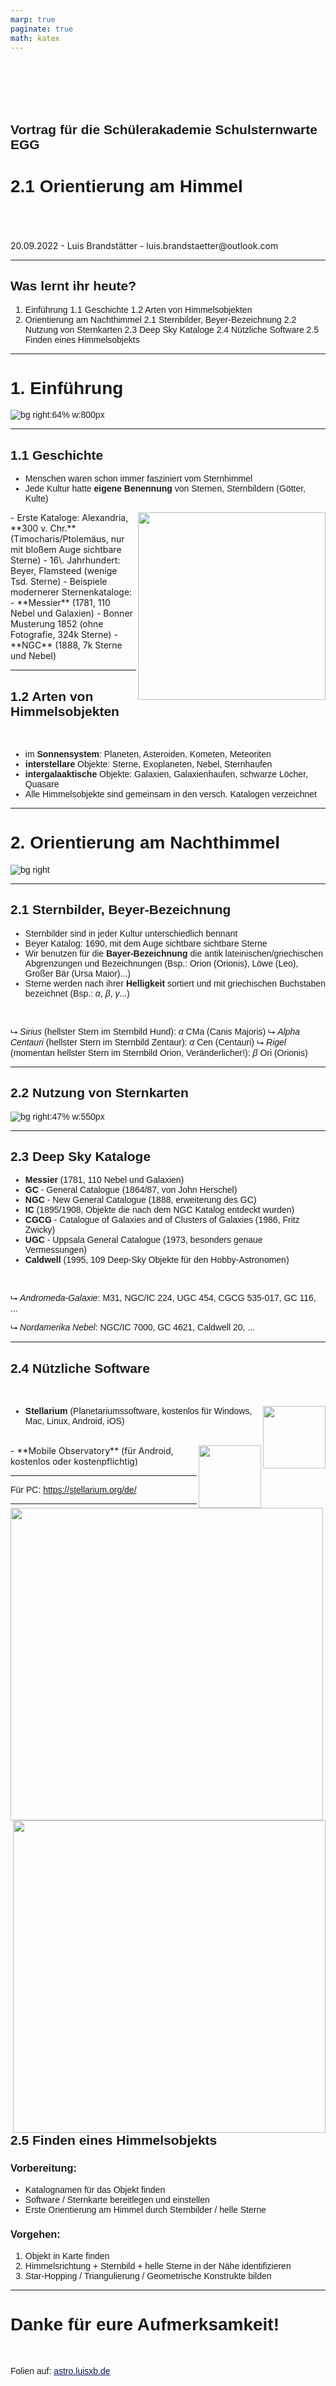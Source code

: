 ```yaml
---
marp: true
paginate: true
math: katex
---
```


<style>
    img[alt~="center"] {
        display: block;
  margin: 0 auto;
}
h1, h2, h3, h4, h5, h6, p, a, li {
    font-family: "Panton", sans-serif;
}
strong {
    font-weight: 600
}
</style>

</br>
</br>
</br>
</br>

## Vortrag für die Schülerakademie Schulsternwarte EGG
# 2.1 Orientierung am Himmel
</br>
</br>
</br>
20.09.2022 - Luis Brandstätter - luis.brandstaetter@outlook.com


---

## Was lernt ihr heute?

1. Einführung
    1.1 Geschichte
    1.2 Arten von Himmelsobjekten
2. Orientierung am Nachthimmel
    2.1 Sternbilder, Beyer-Bezeichnung
    2.2 Nutzung von Sternkarten
    2.3 Deep Sky Kataloge
    2.4 Nützliche Software
    2.5 Finden eines Himmelsobjekts

---

# 1. Einführung 

![bg right:64% w:800px](images/alte_sternkarte.jpg)

----

## 1.1 Geschichte 

- Menschen waren schon immer fasziniert vom Sternhimmel 
- Jede Kultur hatte **eigene Benennung** von Sternen, Sternbildern (Götter, Kulte)
<img align="right" width="300" src="images/tycho_brahe.jpg">
- Erste Kataloge: Alexandria, **300 v. Chr.** (Timocharis/Ptolemäus, nur mit bloßem Auge sichtbare Sterne)
- 16\. Jahrhundert: Beyer, Flamsteed (wenige Tsd. Sterne)
- Beispiele modernerer Sternenkataloge: 
    - **Messier** (1781, 110 Nebel und Galaxien)
    - Bonner Musterung 1852 (ohne Fotografie, 324k Sterne)
    - **NGC** (1888, 7k Sterne und Nebel) <!-- New General Catalogue of Nebulae and Clusters of Stars  -->


----

## 1.2 Arten von Himmelsobjekten

</br>

- im **Sonnensystem**: Planeten, Asteroiden, Kometen, Meteoriten
- **interstellare** Objekte: Sterne, Exoplaneten, Nebel, Sternhaufen
- **intergalaaktische** Objekte: Galaxien, Galaxienhaufen, schwarze Löcher, Quasare
- Alle Himmelsobjekte sind gemeinsam in den versch. Katalogen verzeichnet


----

# 2. Orientierung am Nachthimmel

![bg right](images/ursa_major_zodiac.png)

----

## 2.1 Sternbilder, Beyer-Bezeichnung


- Sternbilder sind in jeder Kultur unterschiedlich bennant
- Beyer Katalog: 1690, mit dem Auge sichtbare sichtbare Sterne
- Wir benutzen für die **Bayer-Bezeichnung** die antik lateinischen/griechischen Abgrenzungen und Bezeichnungen (Bsp.: Orion (Orionis), Löwe (Leo), Großer Bär (Ursa Maior)...)
- Sterne werden nach ihrer **Helligkeit** sortiert und mit griechischen Buchstaben bezeichnet (Bsp.: $\alpha$, $\beta$, $\gamma$...)

</br>

⮡ *Sirius* (hellster Stern im Sternbild Hund): $\alpha$ CMa (Canis Majoris)
⮡ *Alpha Centauri* (hellster Stern im Sternbild Zentaur): $\alpha$ Cen (Centauri)
⮡ *Rigel* (momentan hellster Stern im Sternbild Orion, Veränderlicher!): $\beta$ Ori (Orionis)


----

## 2.2 Nutzung von Sternkarten

![bg right:47% w:550px](images/sternkarte.jpg)

----

## 2.3 Deep Sky Kataloge

- **Messier** (1781, 110 Nebel und Galaxien)
- **GC** - General Catalogue (1864/87, von John Herschel)
- **NGC** - New General Catalogue (1888, erweiterung des GC)
- **IC** (1895/1908, Objekte die nach dem NGC Katalog entdeckt wurden)
- **CGCG** - Catalogue of Galaxies and of Clusters of Galaxies (1986, Fritz Zwicky)
- **UGC** - Uppsala General Catalogue (1973, besonders genaue Vermessungen)
- **Caldwell** (1995, 109 Deep-Sky Objekte für den Hobby-Astronomen)

</br>

⮡ *Andromeda-Galaxie*: M31, NGC/IC 224, UGC 454, CGCG 535-017, GC 116, ...

⮡ *Nordamerika Nebel*: NGC/IC 7000, GC 4621, Caldwell 20, ...

----

## 2.4 Nützliche Software

</br>

- <a href="https://play.google.com/store/apps/details?id=com.noctuasoftware.stellarium_free"><img align="right" width="100" src="images/stellarium.png"></a> **Stellarium** (Planetariumssoftware, kostenlos für Windows, Mac, Linux, Android, iOS) 
</br>
- <a href="https://play.google.com/store/apps/details?id=com.zima.mobileobservatoryfree&hl=de&gl=US"><img align="right" width="100" src="images/mobile_observatory.png"></a> **Mobile Observatory** (für Android, kostenlos oder kostenpflichtig)

----

<img align="left" width="500" src="images/qr_stellarium.png"> <img align="right" width="500" src="images/qr_mobs.png">

Für PC: <a style="color:#0b1552" href="https://stellarium.org/de/">https://stellarium.org/de/</a>


----

## 2.5 Finden eines Himmelsobjekts

### Vorbereitung: 
  - Katalognamen für das Objekt finden
  - Software / Sternkarte bereitlegen und einstellen
  - Erste Orientierung am Himmel durch Sternbilder / helle Sterne

### Vorgehen:
  1. Objekt in Karte finden
  2. Himmelsrichtung + Sternbild + helle Sterne in der Nähe identifizieren
  3. Star-Hopping / Triangulierung / Geometrische Konstrukte bilden

----

# Danke für eure Aufmerksamkeit!

</br>

Folien auf: <a style="color:#0b1552" href="https://astro.luisxb.de">astro.luisxb.de</a>